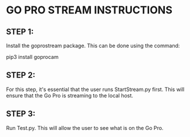 # GO PRO STREAM INSTRUCTIONS


## STEP 1:
Install the goprostream package.
This can be done using the command:

pip3 install goprocam

## STEP 2:

For this step, it's essential that the user runs StartStream.py first. This will ensure that the Go Pro is streaming to the local host.


## STEP 3:

Run Test.py. This will allow the user to see what is on the Go Pro.
